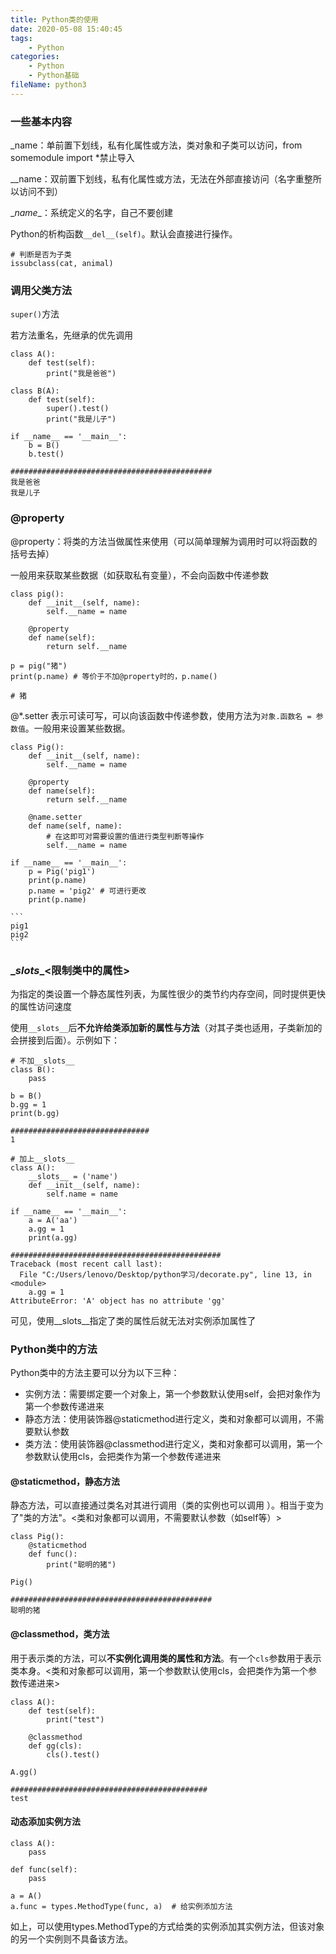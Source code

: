 ```yaml
---
title: Python类的使用
date: 2020-05-08 15:40:45
tags:
	- Python
categories:
	- Python
	- Python基础
fileName: python3
---
```


### 一些基本内容

_name：单前置下划线，私有化属性或方法，类对象和子类可以访问，from somemodule import *禁止导入

__name：双前置下划线，私有化属性或方法，无法在外部直接访问（名字重整所以访问不到）

\__name__：系统定义的名字，自己不要创建



Python的析构函数`__del__(self)`。默认会直接进行操作。

```
# 判断是否为子类
issubclass(cat, animal)
```



### 调用父类方法
`super()`方法

若方法重名，先继承的优先调用

```
class A():
    def test(self):
        print("我是爸爸")

class B(A):
    def test(self):
        super().test()
        print("我是儿子")
        
if __name__ == '__main__':
    b = B()
    b.test()
    
#############################################
我是爸爸
我是儿子
```



### @property

@property：将类的方法当做属性来使用（可以简单理解为调用时可以将函数的括号去掉）

一般用来获取某些数据（如获取私有变量），不会向函数中传递参数

```
class pig():
    def __init__(self, name):
        self.__name = name

    @property
    def name(self):
        return self.__name
        
p = pig("猪")
print(p.name) # 等价于不加@property时的，p.name()

# 猪
```



@*.setter 表示可读可写，可以向该函数中传递参数，使用方法为`对象.函数名 = 参数值`。一般用来设置某些数据。

```
class Pig():
    def __init__(self, name):
        self.__name = name

    @property
    def name(self):
        return self.__name

    @name.setter
    def name(self, name):
        # 在这即可对需要设置的值进行类型判断等操作
        self.__name = name
        
if __name__ == '__main__':
    p = Pig('pig1')
    print(p.name)
    p.name = 'pig2' # 可进行更改
    print(p.name)
  
​```
pig1
pig2
​```
```



### \__slots__<限制类中的属性>

为指定的类设置一个静态属性列表，为属性很少的类节约内存空间，同时提供更快的属性访问速度

使用`__slots__`后**不允许给类添加新的属性与方法**（对其子类也适用，子类新加的会拼接到后面）。示例如下：

```
# 不加__slots__
class B():
    pass
    
b = B()
b.gg = 1
print(b.gg)

###############################
1
```

```
# 加上__slots__
class A():
    __slots__ = ('name')
    def __init__(self, name):
        self.name = name
        
if __name__ == '__main__':
    a = A('aa')
    a.gg = 1
    print(a.gg)
    
###############################################
Traceback (most recent call last):
  File "C:/Users/lenovo/Desktop/python学习/decorate.py", line 13, in <module>
    a.gg = 1
AttributeError: 'A' object has no attribute 'gg'
```

可见，使用\__slots__指定了类的属性后就无法对实例添加属性了



### Python类中的方法

Python类中的方法主要可以分为以下三种：

* 实例方法：需要绑定要一个对象上，第一个参数默认使用self，会把对象作为第一个参数传递进来
* 静态方法：使用装饰器@staticmethod进行定义，类和对象都可以调用，不需要默认参数
* 类方法：使用装饰器@classmethod进行定义，类和对象都可以调用，第一个参数默认使用cls，会把类作为第一个参数传递进来



#### @staticmethod，静态方法

静态方法，可以直接通过类名对其进行调用（类的实例也可以调用 ）。相当于变为了"类的方法"。<类和对象都可以调用，不需要默认参数（如self等）>

```
class Pig():
    @staticmethod
    def func():
        print("聪明的猪")
        
Pig()

#############################################
聪明的猪
```



#### @classmethod，类方法

用于表示类的方法，可以**不实例化调用类的属性和方法**。有一个`cls`参数用于表示类本身。<类和对象都可以调用，第一个参数默认使用cls，会把类作为第一个参数传递进来>

```
class A():
    def test(self):
        print("test")

    @classmethod
    def gg(cls):
        cls().test()
        
A.gg()

############################################
test
```



#### 动态添加实例方法

```
class A():
	pass
	
def func(self):
	pass
	
a = A()
a.func = types.MethodType(func, a)	# 给实例添加方法
```

如上，可以使用types.MethodType的方式给类的实例添加其实例方法，但该对象的另一个实例则不具备该方法。

